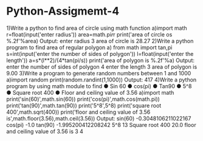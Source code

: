# Python-Assigmemt-4 

1)Write a python to find area of circle using math function
a)import math
r=float(input('enter radius'))
area=math.pi*r*r
print('area of circle os %.2f'%area)
Output:
enter radius 3
area of circle is 28.27
2)Write a python program to find area of regular polygon
a) from math import tan,pi
s=int(input('enter the number of sides of polygon'))
l=float(input('enter the length'))
a=s*(l**2)/(4*tan(pi/s))
print('area of polygon is %.2f'%a)
Output:
enter the number of sides of polygon 4
enter the length 3
area of polygon is 9.00
3)Write a program to generate random numbers between 1 and 1000
a)import random
print(random.randint(1,1000))
Output:
417
4)Write a python program by using math module to find
● Sin 60
● cos(pi)
● Tan90
● 5^8
● Square root 400
● Floor and ceiling value of 3.56
a)import math
print('sin(60)',math.sin(60))
print('cos(pi)',math.cos(math.pi))
print('tan(90)',math.tan(90))
print('5^8',5^8)
print('square root 400',math.sqrt(400))
print('floor and ceiling value of 3.56 is',math.floor(3.56),math.ceil(3.56))
Output:
sin(60) -0.3048106211022167
cos(pi) -1.0
tan(90) -1.995200412208242
5^8 13
Square root 400 20.0
floor and ceiling value of 3.56 is 3 4
